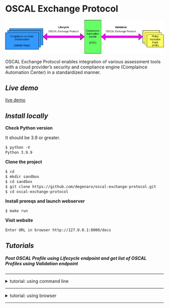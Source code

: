 # OSCAL Exchange Protocol

![OSCAL Exchange Protocol use cases](./images/oxp.drawio.png)

OSCAL Exchange 
Protocol enables integration of 
various assessment tools with 
a cloud provider’s security and 
compliance engine 
(Complaince Automation Center) 
in a standardized manner.

## *Live demo*

[live demo](https://oxp-swagger.nsn35y94ms7.us-south.codeengine.appdomain.cloud/docs)

## *Install locally*

**Check Python version**

It should be 3.9 or greater.

```
$ python -V
Python 3.9.9
```

**Clone the project**

```
$ cd
$ mkdir sandbox
$ cd sandbox
$ git clone https://github.com/degenaro/oscal-exchange-protocol.git
$ cd oscal-exchange-protocol
```

**Install prereqs and launch webserver**

```
$ make run
```

**Visit website**

```
Enter URL in browser http://127.0.0.1:8000/docs
```

## *Tutorials*

##### Post OSCAL Profile using Lifecycle endpoint and get list of OSCAL Profiles using Validation endpoint

<hr>
<details>
<summary>
tutorial: using command line 
</summary>

**0. Setup to issue curl commands**

In new terminal window:

```
$ cd sandbox
$ cd oscal-exchange-protocol
```

**1. Obtain bearer token**

```
$ curl -X 'POST'   'http://localhost:8000/token'   -H 'accept: application/json'   -H 'Content-Type: application/x-www-form-urlencoded'   -d 'grant_type=&username=oxp-user&password=123&scope=&client_id=&client_secret='
```

<details>
<summary>result</summary>

```
{"access_token":"fc54ac91-f674-46b9-bb1d-4da2a169218d","token_type":"bearer"}degenaro:oscal-exchange-protocol
```
</details>

Use the `access_token` value (e.g. fc54ac91-f674-46b9-bb1d-4da2a169218d) for authorization below.

**2. Post OSCAL Profile (Lifecycle)**

```
$ curl -X 'POST' 'http://localhost:8000/profiles' -H 'accept: application/json' -H 'Authorization: Bearer fc54ac91-f674-46b9-bb1d-4da2a169218d' -H 'Content-Type: multipart/form-data'  -F 'profile=@trestle.workspace/profiles/osco.0.1.39.checks.0.1.58/profile.json;type=application/json'

```

Note: use the bearer token obtained in Step 1 above.

<details>
<summary>result</summary>

```
"f342c103-5fb0-4a6e-9bbb-fafb593f9036"
```

</details>

The uuid of the created Profile.

**3. Fetch OSCAL Profile (Validation)**


```
curl -X 'POST' 'http://localhost:8000/profile/component/pvp-component-id?pvp_component_id=roks-cis-node' -H 'accept: application/json' -H 'Content-Type: multipart/form-data' -F 'system_security_plan='
```

<details>
  <summary>result</summary>

```
[
	{
		"profile": {
			"uuid": "31182b1c-32b3-422d-a366-62b39272058c",
			"metadata": {
				"title": "Tailored Profile",
				"last-modified": "2021-08-06T13:25:50.741+00:00",
				"version": "1.0",
				"oscal-version": "1.0.0",
				"props": [
					{
						"name": "profile_mnemonic",
						"ns": "https://my.github.io/compliance-trestle/schemas/oscal/my-cloud",
						"value": "roks-cis-node",
						"class": "scc_profile_mnemonic"
					},
					{
						"name": "base_profile_mnemonic",
						"ns": "https://my.github.io/compliance-trestle/schemas/oscal/my-cloud",
						"value": "ocp4-cis-node",
						"class": "scc_base_profile_mnemonic"
					},
					{
						"name": "osco_version",
						"value": "0.1.39"
					}
				]
			},
			"imports": [
				{
					"href": "https://github.com/ComplianceAsCode/content/blob/master/products/ocp4/profiles/cis-node.profile",
					"exclude-controls": [
						{
							"with-ids": [
								"xccdf_org.ssgproject.content_rule_file_permissions_kube_apiserver",
								"xccdf_org.ssgproject.content_rule_file_owner_kube_apiserver",
								"xccdf_org.ssgproject.content_rule_file_permissions_kube_controller_manager"
							]
						}
					]
				}
			],
			"modify": {
				"set-parameters": [
					{
						"param-id": "kubelet_eviction_thresholds_set_soft_memory_available",
						"values": [
							"500Mi"
						]
					},
					{
						"param-id": "kubelet_eviction_thresholds_set_soft_nodefs_available",
						"values": [
							"10%"
						]
					},
					{
						"param-id": "kubelet_eviction_thresholds_set_soft_nodefs_inodesfree",
						"values": [
							"5%"
						]
					},
					{
						"param-id": "kubelet_eviction_thresholds_set_soft_imagefs_available",
						"values": [
							"15%"
						]
					},
					{
						"param-id": "kubelet_eviction_thresholds_set_soft_imagefs_inodesfree",
						"values": [
							"10%"
						]
					},
					{
						"param-id": "kubelet_eviction_thresholds_set_hard_memory_available",
						"values": [
							"200Mi"
						]
					},
					{
						"param-id": "kubelet_eviction_thresholds_set_hard_nodefs_available",
						"values": [
							"5%"
						]
					},
					{
						"param-id": "kubelet_eviction_thresholds_set_hard_nodefs_inodesfree",
						"values": [
							"4%"
						]
					},
					{
						"param-id": "kubelet_eviction_thresholds_set_hard_imagefs_available",
						"values": [
							"10%"
						]
					},
					{
						"param-id": "kubelet_eviction_thresholds_set_hard_imagefs_inodesfree",
						"values": [
							"5%"
						]
					}
				]
			}
		}
	}
]
```

</details>

The list of profiles corresponding to the specified `pvp_component_id`.

</details>

<hr>
<details>
<summary>
tutorial: using browser
</summary>

**1. Obtain bearer token**

1.1 Select `Authorize`.

![Authorize](./images/authorize.drawio.png)

1.2 Enter user name and password. Select `'Authorize`. Select `Close`.

![Authorize Data](./images/authorize-data.drawio.png)

**2. Post OSCAL Profile (Lifecycle)**

2.1 Select `Add Profile`.

![Profile Add](./images/profile-add.drawio.png)

2.2 Select `Try it out`.

![Profile Try](./images/profile-add-try.drawio.png)

2.3 Select `Choose file`. Navigate to `oscal-exchange-protocol.public/trestle.workspace/profiles/osco.0.1.39.checks.0.1.58/profile.json`. Select `Open`. Select `Execute`.

![Profile Execute](./images/profile-add-execute.drawio.png)

2.4 Note Code 200 and response body UUID (e.g. "31182b1c-32b3-422d-a366-62b39272058c").

![Profile Response](./images/profile-add-response.drawio.png)

**3. Fetch OSCAL Profile (Validation)**

3.1 Select `Policy Validation Point Driven: Get Profiles By Checks`.

![Profile Validate](./images/profile-validate.drawio.png)

3.2 Select `Try it out`.

![Profile Validate Try](./images/profile-validate-try.drawio.png)

3.2 Enter `roks-cis-node`. Select `Execute`.

![Profile Validate Execute](./images/profile-validate-execute.drawio.png)

3.4 Note Code 200 and response body.

![Profile Validate Response](./images/profile-validate-response.drawio.png)

</details>

<hr>